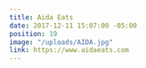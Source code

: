 ```yaml
---
title: Aida Eats
date: 2017-12-11 15:07:00 -05:00
position: 19
image: "/uploads/AIDA.jpg"
link: https://www.aidaeats.com
---
```


